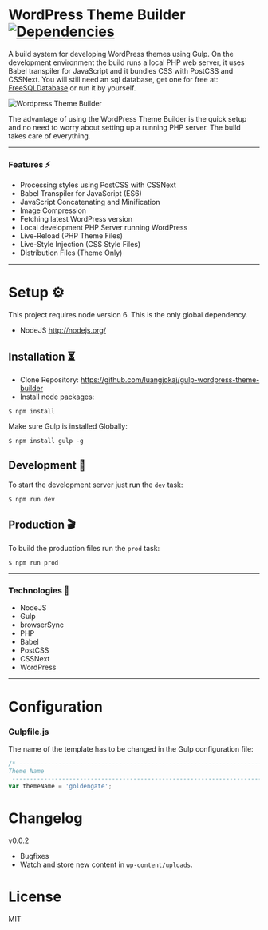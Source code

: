 # WordPress Theme Builder [![Dependencies](https://david-dm.org/luangjokaj/gulp-wordpress-theme-builder/dev-status.svg)](https://david-dm.org/luangjokaj/gulp-wordpress-theme-builder?type=dev)

A build system for developing WordPress themes using Gulp. On the development environment the build runs a local PHP web server, it uses Babel transpiler for JavaScript and it bundles CSS with PostCSS and CSSNext. You will still need an sql database, get one for free at: [FreeSQLDatabase](http://www.freesqldatabase.com/) or run it by yourself.

![Wordpress Theme Builder](http://i.imgur.com/ml9KHWN.png)

The advantage of using the WordPress Theme Builder is the quick setup and no need to worry about setting up a running PHP server. The build takes care of everything.

___

### Features ⚡️
* Processing styles using PostCSS with CSSNext
* Babel Transpiler for JavaScript (ES6)
* JavaScript Concatenating and Minification
* Image Compression
* Fetching latest WordPress version
* Local development PHP Server running WordPress
* Live-Reload (PHP Theme Files)
* Live-Style Injection (CSS Style Files)
* Distribution Files (Theme Only)

___

# Setup ⚙️
This project requires node version 6. This is the only global dependency.
* NodeJS http://nodejs.org/

## Installation ⏳
* Clone Repository: https://github.com/luangjokaj/gulp-wordpress-theme-builder
* Install node packages:
```
$ npm install
```
Make sure Gulp is installed Globally:
```
$ npm install gulp -g
```

## Development 👾
To start the development server just run the `dev` task:
```
$ npm run dev
```

## Production 🎬
To build the production files run the `prod` task:
```
$ npm run prod
```

___

### Technologies 🚀
* NodeJS
* Gulp
* browserSync
* PHP
* Babel
* PostCSS
* CSSNext
* WordPress

___

# Configuration

### Gulpfile.js

The name of the template has to be changed in the Gulp configuration file:

```javascript
/* -------------------------------------------------------------------------------------------------
Theme Name
 ------------------------------------------------------------------------------------------------- */
var themeName = 'goldengate';
```

# Changelog

v0.0.2
* Bugfixes
* Watch and store new content in `wp-content/uploads`.

# License
MIT